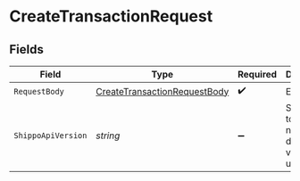 # CreateTransactionRequest


## Fields

| Field                                                                                 | Type                                                                                  | Required                                                                              | Description                                                                           | Example                                                                               |
| ------------------------------------------------------------------------------------- | ------------------------------------------------------------------------------------- | ------------------------------------------------------------------------------------- | ------------------------------------------------------------------------------------- | ------------------------------------------------------------------------------------- |
| `RequestBody`                                                                         | [CreateTransactionRequestBody](../../Models/Requests/CreateTransactionRequestBody.md) | :heavy_check_mark:                                                                    | Examples.                                                                             |                                                                                       |
| `ShippoApiVersion`                                                                    | *string*                                                                              | :heavy_minus_sign:                                                                    | String used to pick a non-default API version to use                                  | 2018-02-08                                                                            |